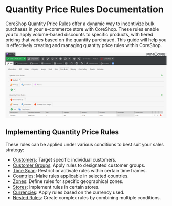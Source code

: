 # Quantity Price Rules Documentation

CoreShop Quantity Price Rules offer a dynamic way to incentivize bulk purchases in your e-commerce store with CoreShop.
These rules enable you to apply volume-based discounts to specific products, with tiered pricing that varies based on
the quantity purchased. This guide will help you in effectively creating and managing quantity price rules within
CoreShop.

![Quantity Price Rules](img/quantity-price-rules.png)

## Implementing Quantity Price Rules

These rules can be applied under various conditions to best suit your sales strategy:

- [Customers](./07_Conditions.md#customers): Target specific individual customers.
- [Customer Groups](./07_Conditions.md#customer-groups): Apply rules to designated customer groups.
- [Time Span](./07_Conditions.md#time-span): Restrict or activate rules within certain time frames.
- [Countries](./07_Conditions.md#countries): Make rules applicable in selected countries.
- [Zones](./07_Conditions.md#zones): Define rules for specific geographical zones.
- [Stores](./07_Conditions.md#stores): Implement rules in certain stores.
- [Currencies](./07_Conditions.md#currencies): Apply rules based on the currency used.
- [Nested Rules](./07_Conditions.md#nested-rules): Create complex rules by combining multiple conditions.

